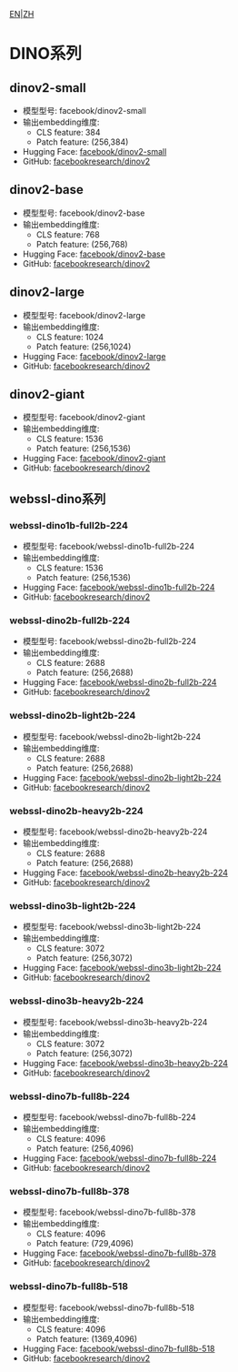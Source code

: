 [EN](../../../../en/general_embedding/visual_embedding/dino_series/README.md)|[ZH](README.md)
# DINO系列

## dinov2-small
- 模型型号: facebook/dinov2-small
- 输出embedding维度: 
  - CLS feature: 384
  - Patch feature: (256,384)
- Hugging Face: [facebook/dinov2-small](https://huggingface.co/facebook/dinov2-small)
- GitHub: [facebookresearch/dinov2](https://github.com/facebookresearch/dinov2)

## dinov2-base
- 模型型号: facebook/dinov2-base
- 输出embedding维度:
  - CLS feature: 768
  - Patch feature: (256,768)
- Hugging Face: [facebook/dinov2-base](https://huggingface.co/facebook/dinov2-base)
- GitHub: [facebookresearch/dinov2](https://github.com/facebookresearch/dinov2)

## dinov2-large
- 模型型号: facebook/dinov2-large
- 输出embedding维度:
  - CLS feature: 1024
  - Patch feature: (256,1024)
- Hugging Face: [facebook/dinov2-large](https://huggingface.co/facebook/dinov2-large)
- GitHub: [facebookresearch/dinov2](https://github.com/facebookresearch/dinov2)

## dinov2-giant
- 模型型号: facebook/dinov2-giant
- 输出embedding维度:
  - CLS feature: 1536
  - Patch feature: (256,1536)
- Hugging Face: [facebook/dinov2-giant](https://huggingface.co/facebook/dinov2-giant)
- GitHub: [facebookresearch/dinov2](https://github.com/facebookresearch/dinov2)

## webssl-dino系列

### webssl-dino1b-full2b-224
- 模型型号: facebook/webssl-dino1b-full2b-224
- 输出embedding维度:
  - CLS feature: 1536
  - Patch feature: (256,1536)
- Hugging Face: [facebook/webssl-dino1b-full2b-224](https://huggingface.co/facebook/webssl-dino1b-full2b-224)
- GitHub: [facebookresearch/dinov2](https://github.com/facebookresearch/dinov2)

### webssl-dino2b-full2b-224
- 模型型号: facebook/webssl-dino2b-full2b-224
- 输出embedding维度:
  - CLS feature: 2688
  - Patch feature: (256,2688)
- Hugging Face: [facebook/webssl-dino2b-full2b-224](https://huggingface.co/facebook/webssl-dino2b-full2b-224)
- GitHub: [facebookresearch/dinov2](https://github.com/facebookresearch/dinov2)

### webssl-dino2b-light2b-224
- 模型型号: facebook/webssl-dino2b-light2b-224
- 输出embedding维度:
  - CLS feature: 2688
  - Patch feature: (256,2688)
- Hugging Face: [facebook/webssl-dino2b-light2b-224](https://huggingface.co/facebook/webssl-dino2b-light2b-224)
- GitHub: [facebookresearch/dinov2](https://github.com/facebookresearch/dinov2)

### webssl-dino2b-heavy2b-224
- 模型型号: facebook/webssl-dino2b-heavy2b-224
- 输出embedding维度:
  - CLS feature: 2688
  - Patch feature: (256,2688)
- Hugging Face: [facebook/webssl-dino2b-heavy2b-224](https://huggingface.co/facebook/webssl-dino2b-heavy2b-224)
- GitHub: [facebookresearch/dinov2](https://github.com/facebookresearch/dinov2)

### webssl-dino3b-light2b-224
- 模型型号: facebook/webssl-dino3b-light2b-224
- 输出embedding维度:
  - CLS feature: 3072
  - Patch feature: (256,3072)
- Hugging Face: [facebook/webssl-dino3b-light2b-224](https://huggingface.co/facebook/webssl-dino3b-light2b-224)
- GitHub: [facebookresearch/dinov2](https://github.com/facebookresearch/dinov2)

### webssl-dino3b-heavy2b-224
- 模型型号: facebook/webssl-dino3b-heavy2b-224
- 输出embedding维度:
  - CLS feature: 3072
  - Patch feature: (256,3072)
- Hugging Face: [facebook/webssl-dino3b-heavy2b-224](https://huggingface.co/facebook/webssl-dino3b-heavy2b-224)
- GitHub: [facebookresearch/dinov2](https://github.com/facebookresearch/dinov2)

### webssl-dino7b-full8b-224
- 模型型号: facebook/webssl-dino7b-full8b-224
- 输出embedding维度:
  - CLS feature: 4096
  - Patch feature: (256,4096)
- Hugging Face: [facebook/webssl-dino7b-full8b-224](https://huggingface.co/facebook/webssl-dino7b-full8b-224)
- GitHub: [facebookresearch/dinov2](https://github.com/facebookresearch/dinov2)

### webssl-dino7b-full8b-378
- 模型型号: facebook/webssl-dino7b-full8b-378
- 输出embedding维度:
  - CLS feature: 4096
  - Patch feature: (729,4096)
- Hugging Face: [facebook/webssl-dino7b-full8b-378](https://huggingface.co/facebook/webssl-dino7b-full8b-378)
- GitHub: [facebookresearch/dinov2](https://github.com/facebookresearch/dinov2)

### webssl-dino7b-full8b-518
- 模型型号: facebook/webssl-dino7b-full8b-518
- 输出embedding维度:
  - CLS feature: 4096
  - Patch feature: (1369,4096)
- Hugging Face: [facebook/webssl-dino7b-full8b-518](https://huggingface.co/facebook/webssl-dino7b-full8b-518)
- GitHub: [facebookresearch/dinov2](https://github.com/facebookresearch/dinov2) 